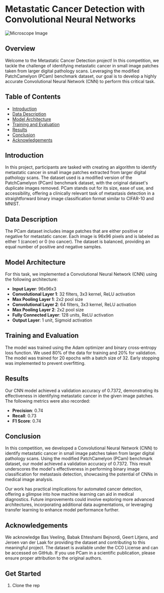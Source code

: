 # Metastatic Cancer Detection with Convolutional Neural Networks

![Microscope Image](image_url)

## Overview

Welcome to the Metastatic Cancer Detection project! In this competition, we tackle the challenge of identifying metastatic cancer in small image patches taken from larger digital pathology scans. Leveraging the modified PatchCamelyon (PCam) benchmark dataset, our goal is to develop a highly accurate Convolutional Neural Network (CNN) to perform this critical task.

## Table of Contents

- [Introduction](#introduction)
- [Data Description](#data-description)
- [Model Architecture](#model-architecture)
- [Training and Evaluation](#training-and-evaluation)
- [Results](#results)
- [Conclusion](#conclusion)
- [Acknowledgements](#acknowledgements)

## Introduction

In this project, participants are tasked with creating an algorithm to identify metastatic cancer in small image patches extracted from larger digital pathology scans. The dataset used is a modified version of the PatchCamelyon (PCam) benchmark dataset, with the original dataset's duplicate images removed. PCam stands out for its size, ease of use, and accessibility, offering a clinically relevant task of metastasis detection in a straightforward binary image classification format similar to CIFAR-10 and MNIST.

## Data Description

The PCam dataset includes image patches that are either positive or negative for metastatic cancer. Each image is 96x96 pixels and is labeled as either 1 (cancer) or 0 (no cancer). The dataset is balanced, providing an equal number of positive and negative samples.

## Model Architecture

For this task, we implemented a Convolutional Neural Network (CNN) using the following architecture:
- **Input Layer**: 96x96x3
- **Convolutional Layer 1**: 32 filters, 3x3 kernel, ReLU activation
- **Max Pooling Layer 1**: 2x2 pool size
- **Convolutional Layer 2**: 64 filters, 3x3 kernel, ReLU activation
- **Max Pooling Layer 2**: 2x2 pool size
- **Fully Connected Layer**: 128 units, ReLU activation
- **Output Layer**: 1 unit, Sigmoid activation

## Training and Evaluation

The model was trained using the Adam optimizer and binary cross-entropy loss function. We used 80% of the data for training and 20% for validation. The model was trained for 20 epochs with a batch size of 32. Early stopping was implemented to prevent overfitting.

## Results

Our CNN model achieved a validation accuracy of 0.7372, demonstrating its effectiveness in identifying metastatic cancer in the given image patches. The following metrics were also recorded:
- **Precision**: 0.74
- **Recall**: 0.73
- **F1 Score**: 0.74

## Conclusion

In this competition, we developed a Convolutional Neural Network (CNN) to identify metastatic cancer in small image patches taken from larger digital pathology scans. Using the modified PatchCamelyon (PCam) benchmark dataset, our model achieved a validation accuracy of 0.7372. This result underscores the model's effectiveness in performing binary image classification for metastasis detection, showcasing the potential of CNNs in medical image analysis.

Our work has practical implications for automated cancer detection, offering a glimpse into how machine learning can aid in medical diagnostics. Future improvements could involve exploring more advanced architectures, incorporating additional data augmentations, or leveraging transfer learning to enhance model performance further.

## Acknowledgements

We acknowledge Bas Veeling, Babak Ehteshami Bejnordi, Geert Litjens, and Jeroen van der Laak for providing the dataset and contributing to this meaningful project. The dataset is available under the CC0 License and can be accessed on GitHub. If you use PCam in a scientific publication, please ensure proper attribution to the original authors.

## Get Started

1. Clone the rep
